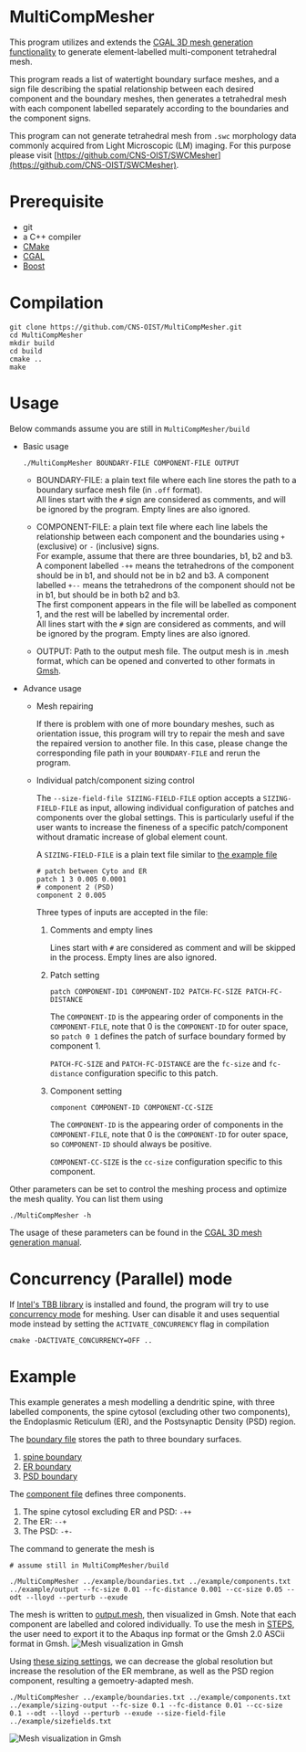 # MultiCompMesher

This program utilizes and extends the [CGAL 3D mesh generation functionality](https://doc.cgal.org/latest/Mesh_3/index.html) to
generate element-labelled multi-component tetrahedral mesh.


This program reads a list of watertight boundary surface meshes,
and a sign file describing the spatial relationship between each 
desired component and the boundary meshes, then generates a tetrahedral mesh with each component labelled separately according to the boundaries
and the component signs.

This program can not generate tetrahedral mesh from `.swc` morphology data commonly
acquired from Light Microscopic (LM) imaging. For this purpose please visit [https://github.com/CNS-OIST/SWCMesher](https://github.com/CNS-OIST/SWCMesher).

# Prerequisite
* git
* a C++ compiler
* [CMake](https://cmake.org/) 
* [CGAL](https://www.cgal.org/) 
* [Boost](https://www.boost.org/) 

# Compilation
```
git clone https://github.com/CNS-OIST/MultiCompMesher.git
cd MultiCompMesher
mkdir build
cd build
cmake ..
make
```

# Usage
Below commands assume you are still in `MultiCompMesher/build`
    
* Basic usage
    ```
    ./MultiCompMesher BOUNDARY-FILE COMPONENT-FILE OUTPUT
    ```
    * BOUNDARY-FILE: a plain text file where each line stores
    the path to a boundary surface mesh file (in `.off` format).  
    All lines start with the `#` sign are considered as comments,
    and will be ignored by the program. Empty lines are also ignored.

    * COMPONENT-FILE: a plain text file where each line labels
    the relationship between each component and the boundaries
    using `+` (exclusive) or `-` (inclusive) signs.  
    For example,  assume that there are three boundaries, b1, b2 
    and b3. A component labelled `-++` means the tetrahedrons of the 
    component should be in b1, and should not be in b2 and b3. 
    A component labelled `+--` means the tetrahedrons of the component 
    should not be in b1, but should be in both b2 and b3.  
    The first component appears in the file will be labelled as component 1,
    and the rest will be labelled by incremental order.  
    All lines start with the `#` sign are considered as comments,
    and will be ignored by the program. Empty lines are also ignored.

    * OUTPUT: Path to the output mesh file. The output mesh is in .mesh
    format, which can be opened and converted to other formats in 
    [Gmsh](http://gmsh.info/).

* Advance usage  
    * Mesh repairing
    
        If there is problem with one of more boundary meshes, such as orientation issue, 
        this program will try to repair the mesh and save
        the repaired version to another file. In this case, please change the
        corresponding file path in your `BOUNDARY-FILE` and rerun the program.

    * Individual patch/component sizing control

        The `--size-field-file SIZING-FIELD-FILE` option accepts a `SIZING-FIELD-FILE` as input, 
        allowing individual configuration of patches and components over the global settings.
        This is particularly useful if the user wants to increase the fineness of a 
        specific patch/component without dramatic increase of global element count.

        A `SIZING-FIELD-FILE` is a plain text file similar to [the example file](example/sizefields.txt)

        ```
        # patch between Cyto and ER
        patch 1 3 0.005 0.0001
        # component 2 (PSD)
        component 2 0.005
        ```

        Three types of inputs are accepted in the file:
        1. Comments and empty lines
            
            Lines start with `#` are considered as comment and will be skipped in the process.
            Empty lines are also ignored.

        2. Patch setting

            ```
            patch COMPONENT-ID1 COMPONENT-ID2 PATCH-FC-SIZE PATCH-FC-DISTANCE
            ``` 
            The `COMPONENT-ID` is the appearing order of components in the `COMPONENT-FILE`,
            note that 0 is the `COMPONENT-ID` for outer space, so `patch 0 1` defines the
            patch of surface boundary formed by component 1.

            `PATCH-FC-SIZE` and `PATCH-FC-DISTANCE` are the `fc-size` and `fc-distance` 
            configuration specific to this patch.

        3. Component setting

            ```
            component COMPONENT-ID COMPONENT-CC-SIZE
            ``` 
            The `COMPONENT-ID` is the appearing order of components in the `COMPONENT-FILE`,
            note that 0 is the `COMPONENT-ID` for outer space, so `COMPONENT-ID` should always
            be positive.

            `COMPONENT-CC-SIZE` is the `cc-size` configuration specific to this component.
    
Other parameters can be set to control the meshing process and optimize the mesh quality. 
You can list them using

```
./MultiCompMesher -h
```
The usage of these parameters can be found in the 
[CGAL 3D mesh generation manual](https://doc.cgal.org/latest/Mesh_3/index.html).

# Concurrency (Parallel) mode 
    
If [Intel's TBB library](https://software.intel.com/en-us/tbb) is installed and found, 
the program will try to use [concurrency mode](https://github.com/CGAL/cgal/wiki/Concurrency-in-CGAL) 
for meshing. User can disable it and uses sequential mode instead by setting the `ACTIVATE_CONCURRENCY` flag in compilation

```
cmake -DACTIVATE_CONCURRENCY=OFF ..
```

# Example

This example generates a mesh modelling a dendritic spine, with three
labelled components, the spine cytosol (excluding other two components), 
the Endoplasmic Reticulum (ER), and the Postsynaptic Density (PSD) region.

The [boundary file](example/boundaries.txt) stores the path to three
boundary surfaces.  
1. [spine boundary](example/Spine.off)
2. [ER boundary](example/ER.off)
3. [PSD boundary](example/PSD.off)

The [component file](example/components.txt) defines three components.  
1. The spine cytosol excluding ER and PSD: `-++`
2. The ER: `--+`
3. The PSD: `-+-`

The command to generate the mesh is
```
# assume still in MultiCompMesher/build

./MultiCompMesher ../example/boundaries.txt ../example/components.txt ../example/output --fc-size 0.01 --fc-distance 0.001 --cc-size 0.05 --odt --lloyd --perturb --exude
```
The mesh is written to [output.mesh](example/output.mesh), then visualized
in Gmsh. Note that each component are labelled and colored individually. To use the mesh in [STEPS](http://steps.sourceforge.net), the user need to
export it to the Abaqus inp format or the Gmsh 2.0 ASCii format in Gmsh.
![Mesh visualization in Gmsh](example/mesh_view.png)

Using [these sizing settings](example/sizefields.txt), we can decrease the global resolution but increase the
resolution of the ER membrane, as well as the PSD region component, resulting a gemoetry-adapted mesh.
```
./MultiCompMesher ../example/boundaries.txt ../example/components.txt ../example/sizing-output --fc-size 0.1 --fc-distance 0.01 --cc-size 0.1 --odt --lloyd --perturb --exude --size-field-file ../example/sizefields.txt 
```
![Mesh visualization in Gmsh](example/sizing_mesh_view.png)

